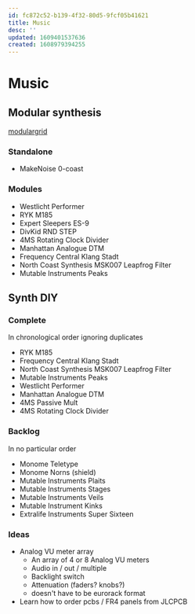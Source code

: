 ```yaml
---
id: fc872c52-b139-4f32-80d5-9fcf05b41621
title: Music
desc: ''
updated: 1609401537636
created: 1608979394255
---
```

# Music

## Modular synthesis

[modulargrid](https://www.modulargrid.net/e/racks/command_center/153381)

### Standalone

- MakeNoise 0-coast

### Modules

- Westlicht Performer
- RYK M185
- Expert Sleepers ES-9
- DivKid RND STEP
- 4MS Rotating Clock Divider
- Manhattan Analogue DTM
- Frequency Central Klang Stadt
- North Coast Synthesis MSK007 Leapfrog Filter
- Mutable Instruments Peaks

## Synth DIY

### Complete

In chronological order ignoring duplicates

- RYK M185
- Frequency Central Klang Stadt
- North Coast Synthesis MSK007 Leapfrog Filter
- Mutable Instruments Peaks
- Westlicht Performer
- Manhattan Analogue DTM
- 4MS Passive Mult
- 4MS Rotating Clock Divider

### Backlog

In no particular order

- Monome Teletype
- Monome Norns (shield)
- Mutable Instruments Plaits
- Mutable Instruments Stages
- Mutable Instruments Veils
- Mutable Instrument Kinks
- Extralife Instruments Super Sixteen

### Ideas

- Analog VU meter array
    - An array of 4 or 8 Analog VU meters
    - Audio in / out / multiple
    - Backlight switch
    - Attenuation (faders? knobs?)
    - doesn't have to be eurorack format
- Learn how to order pcbs / FR4 panels from JLCPCB
